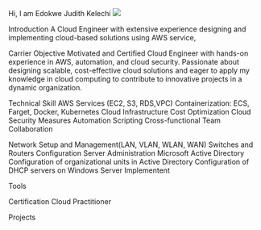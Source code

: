 Hi, I am Edokwe Judith Kelechi
<a href="https://linkedin.com/in/edokwe-kelechi"><img src="https://img.shields.io/badge/-LinkedIn-0072b1?&style=for-the-badge&logo=linkedin&logoColor=white" /></a>

Introduction
A Cloud Engineer with extensive experience designing and implementing cloud-based solutions using AWS service, 

Carrier Objective
Motivated and Certified Cloud Engineer with hands-on experience in AWS, automation, and cloud security. Passionate about designing scalable, cost-effective cloud solutions and eager to apply my knowledge in cloud computing to contribute to innovative projects in a dynamic organization.

Technical Skill
AWS Services (EC2, S3, RDS,VPC) 
Containerization: ECS, Farget, Docker, Kubernetes
Cloud Infrastructure Cost Optimization
Cloud Security Measures
Automation Scripting
Cross-functional Team Collaboration

Network Setup and Management(LAN, VLAN, WLAN, WAN)
Switches and Routers Configuration
Server Administration
Microsoft Active Directory
Configuration of organizational units in Active Directory
Configuration of DHCP servers on Windows Server
Implementent




Tools








Certification
Cloud Practitioner






Projects
